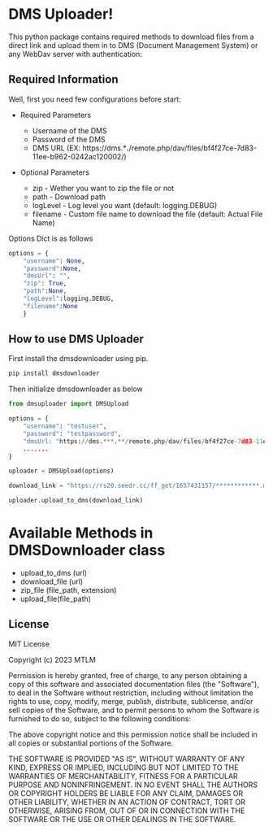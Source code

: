 # DMS Uploader!

This python package contains required methods to download files from a direct link and upload them in to DMS (Document Management System) or any WebDav server with authentication:

## Required Information

Well, first you need few configurations before start:

* Required Parameters 
    * Username of the DMS
    * Password of the DMS
    * DMS URL (EX: https://dms.***.**/remote.php/dav/files/bf4f27ce-7d83-11ee-b962-0242ac120002/)

* Optional Parameters
    * zip - Wether you want to zip the file or not
    * path - Download path
    * logLevel - Log level you want (default: logging.DEBUG)
    * filename - Custom file name to download the file (default: Actual File Name)

Options Dict is as follows

```python
options = {
    "username": None, 
    "password":None, 
    "dmsUrl": "", 
    "zip": True, 
    "path":None,
    "logLevel":logging.DEBUG, 
    "filename":None
    }
```

## How to use DMS Uploader

First install the dmsdownloader using pip.

```sh
pip install dmsdownloader
```
Then initialize dmsdownloader as below

```python
from dmsuploader import DMSUpload

options = {
    "username": "testuser",
    "password": "testpassword",
    "dmsUrl: "https://dms.***.**/remote.php/dav/files/bf4f27ce-7d83-11ee-b962-0242ac120002/",
    .......
}

uploader = DMSUpload(options)

download_link = "https://rs20.seedr.cc/ff_get/1657431157/************.mkv?st=s5UIkvBEH1T3WKaMTKpxRg&e=1699458900"

uploader.upload_to_dms(download_link)

``` 

# Available Methods in DMSDownloader class

* upload_to_dms (url)
* download_file (url)
* zip_file (file_path, extension)
* upload_file(file_path)


License
----

MIT License

Copyright (c) 2023 MTLM

Permission is hereby granted, free of charge, to any person obtaining a copy
of this software and associated documentation files (the "Software"), to deal
in the Software without restriction, including without limitation the rights
to use, copy, modify, merge, publish, distribute, sublicense, and/or sell
copies of the Software, and to permit persons to whom the Software is
furnished to do so, subject to the following conditions:

The above copyright notice and this permission notice shall be included in all
copies or substantial portions of the Software.

THE SOFTWARE IS PROVIDED "AS IS", WITHOUT WARRANTY OF ANY KIND, EXPRESS OR
IMPLIED, INCLUDING BUT NOT LIMITED TO THE WARRANTIES OF MERCHANTABILITY,
FITNESS FOR A PARTICULAR PURPOSE AND NONINFRINGEMENT. IN NO EVENT SHALL THE
AUTHORS OR COPYRIGHT HOLDERS BE LIABLE FOR ANY CLAIM, DAMAGES OR OTHER
LIABILITY, WHETHER IN AN ACTION OF CONTRACT, TORT OR OTHERWISE, ARISING FROM,
OUT OF OR IN CONNECTION WITH THE SOFTWARE OR THE USE OR OTHER DEALINGS IN THE
SOFTWARE.
